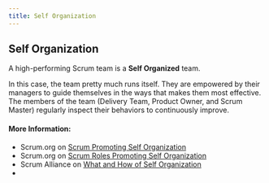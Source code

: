 ```yaml
---
title: Self Organization
---
```

## Self Organization

A high-performing Scrum team is a **Self Organized** team.

In this case, the team pretty much runs itself. They are empowered by their managers to guide themselves in the ways that makes them most effective. The members of the team (Delivery Team, Product Owner, and Scrum Master) regularly inspect their behaviors to continuously improve. 



<!-- The article goes here, in GitHub-flavored Markdown. Feel free to add YouTube videos, images, and CodePen/JSBin embeds  -->

#### More Information:
<!-- Please add any articles you think might be helpful to read before writing the article -->
- Scrum.org on [Scrum Promoting Self Organization](https://www.scrum.org/resources/blog/how-does-scrum-promote-self-organization)
- Scrum.org on [Scrum Roles Promoting Self Organization](https://www.scrum.org/resources/blog/how-do-3-scrum-roles-promote-self-organization)
- Scrum Alliance on [What and How of Self Organization](https://scrumalliance.org/community/articles/2013/january/self-organizing-teams-what-and-how)
- 

